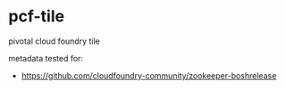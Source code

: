 # pcf-tile
pivotal cloud foundry tile

metadata tested for:
- https://github.com/cloudfoundry-community/zookeeper-boshrelease

